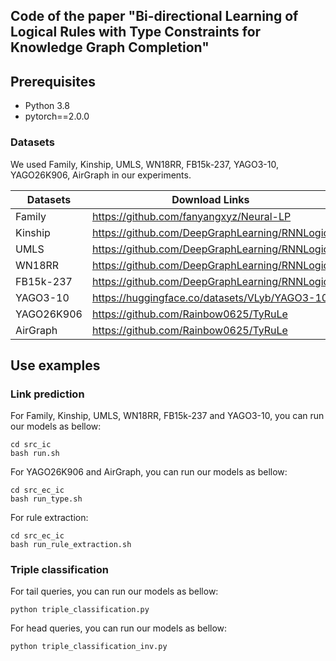 ## Code of the paper "Bi-directional Learning of Logical Rules with Type Constraints for Knowledge Graph Completion"
## Prerequisites

 * Python 3.8
 * pytorch==2.0.0


### Datasets
We used Family, Kinship, UMLS, WN18RR, FB15k-237, YAGO3-10, YAGO26K906, AirGraph in our experiments.

| Datasets           | Download Links                                                       |
|--------------------|----------------------------------------------------------------------|
| Family             | https://github.com/fanyangxyz/Neural-LP                        |
| Kinship            | https://github.com/DeepGraphLearning/RNNLogic                        |
| UMLS               | https://github.com/DeepGraphLearning/RNNLogic                        |
| WN18RR             | https://github.com/DeepGraphLearning/RNNLogic   |
| FB15k-237          | https://github.com/DeepGraphLearning/RNNLogic   |
| YAGO3-10           | https://huggingface.co/datasets/VLyb/YAGO3-10   |
| YAGO26K906         | https://github.com/Rainbow0625/TyRuLe   |
| AirGraph           | https://github.com/Rainbow0625/TyRuLe   |


## Use examples

### Link prediction

For Family, Kinship, UMLS, WN18RR, FB15k-237 and YAGO3-10, you can run our models as bellow:

```
cd src_ic
bash run.sh
```

For YAGO26K906 and AirGraph, you can run our models as bellow:
```
cd src_ec_ic
bash run_type.sh
```

For rule extraction:
```
cd src_ec_ic
bash run_rule_extraction.sh
```

### Triple classification

For tail queries, you can run our models as bellow:
```
python triple_classification.py
```

For head queries, you can run our models as bellow:
```
python triple_classification_inv.py
```



